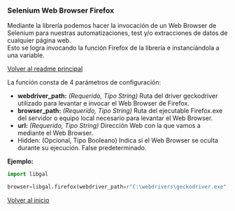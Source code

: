 ### Selenium Web Browser Firefox

Mediante la librería podemos hacer la invocación de un Web Browser de Selenium para nuestras automatizaciones, test y/o extracciones de datos de cualquier página web.    
Esto se logra invocando la función Firefox de la librería e instanciándola a una variable. 

[Volver al readme principal](../README.md)

La función consta de 4 parámetros de configuración:

*	**webdriver_path:** *(Requerido, Tipo String)*  Ruta del driver geckodriver utilizado para levantar e invocar el Web Browser de Firefox.
*	**browser_path:** *(Requerido, Tipo String)* Ruta del ejecutable Firefox.exe del servidor o equipo local necesario para levantar el Web Browser.
*	**url:** *(Requerido, Tipo String)* Dirección Web con la que vamos a mediante el Web Browser.
* Hidden: (Opcional, Tipo Booleano) Indica si el Web Browser se oculta durante su ejecución. False predeterminado.

**Ejemplo:**
```python
import libgal

browser=libgal.firefox(webdriver_path=r"C:\webdrivers\geckodriver.exe",browser_path=r"C:\Program Files\Mozilla Firefox\firefox.exe",url="https://bolsar.info/Cauciones.php")
```

[Volver al inicio](#selenium-web-browser-firefox)
